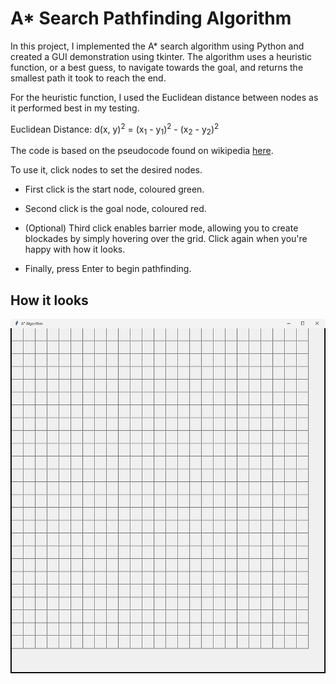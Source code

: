 # A* Search Pathfinding Algorithm

In this project, I implemented the A* search algorithm using Python and created a GUI demonstration using tkinter. The algorithm uses a heuristic function, or a best guess, to navigate towards the goal, and returns the smallest path it took to reach the end.

For the heuristic function, I used the Euclidean distance between nodes as it performed best in my testing. 

Euclidean Distance: d(x, y)<sup>2</sup> = (x<sub>1</sub> - y<sub>1</sub>)<sup>2</sup> - (x<sub>2</sub> - y<sub>2</sub>)<sup>2</sup>

The code is based on the pseudocode found on wikipedia [here](https://en.wikipedia.org/wiki/A*_search_algorithm).

To use it, click nodes to set the desired nodes.

* First click is the start node, coloured green.

* Second click is the goal node, coloured red.

* (Optional) Third click enables barrier mode, allowing you to create blockades by simply hovering over the grid. Click again when you're happy with how it looks.

* Finally, press Enter to begin pathfinding.

## How it looks

![Demonstration. It looks really cool](trial.gif)

